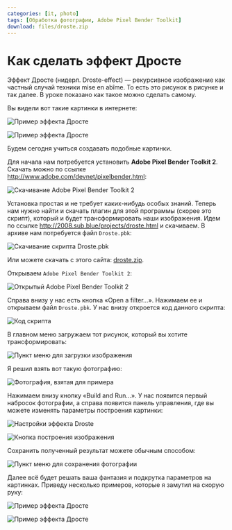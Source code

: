 ```yaml
---
categories: [it, photo]
tags: [Обработка фотографии, Adobe Pixel Bender Toolkit]
download: files/droste.zip
---
```


# Как сделать эффект Дросте

Эффект Дросте (нидерл. Droste-effect) — рекурсивное изображение как частный случай техники mise en abîme. То есть это рисунок в рисунке и так далее. В уроке показано как такое можно сделать самому.

Вы видели вот такие картинки в интернете:

![Пример эффекта Дросте](img/example_01.jpg)

![Пример эффекта Дросте](img/example_02.jpg)

Будем сегодня учиться создавать подобные картинки.

Для начала нам потребуется установить **Adobe Pixel Bender Toolkit 2**. Скачать можно по ссылке <http://www.adobe.com/devnet/pixelbender.html>:

![Скачивание Adobe Pixel Bender Toolkit 2](img/download_01.png)

Установка простая и не требует каких-нибудь особых знаний. Теперь нам нужно найти и скачать плагин для этой программы (скорее это скрипт), который и будет трансформировать наши изображения. Идем по ссылке <http://2008.sub.blue/projects/droste.html> и скачиваем. В архиве нам потребуется файл `Droste.pbk`:

![Скачивание скрипта Droste.pbk](img/download_02.png)

Или можете скачать с этого сайта: [droste.zip](files/droste.zip).

Открываем `Adobe Pixel Bender Toolkit 2`:

![Открытый Adobe Pixel Bender Toolkit 2](img/droste_01.png)

Справа внизу у нас есть кнопка «Open a filter…». Нажимаем ее и открываем файл `Droste.pbk`. У нас внизу откроется код данного скрипта:

![Код скрипта](img/droste_02.png)

В главном меню загружаем тот рисунок, который вы хотите трансформировать:

![Пункт меню для загрузки изображения](img/droste_03.png)

Я решил взять вот такую фотографию:

![Фотография, взятая для примера](img/for-example.jpg)

Нажимаем внизу кнопку «Build and Run…». У нас появится первый набросок фотографии, а справа появится панель управления, где вы можете изменять параметры построения картинки:

![Настройки эффекта Droste](img/droste_04.png)

![Кнопка построения изображения](img/droste_05.png)

Сохранить полученный результат можете обычным способом:

![Пункт меню для сохранения фотографии](img/droste_06.png)

Далее всё будет решать ваша фантазия и подкрутка параметров на картинках. Приведу несколько примеров, которые я замутил на скорую руку:

![Пример эффекта Дросте](img/example_03.jpg)

![Пример эффекта Дросте](img/example_04.jpg)
